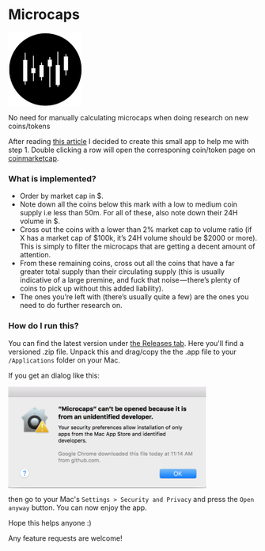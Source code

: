 # Microcaps

<img src="https://github.com/funky-monkey/microcaps/raw/master/Icon.png" width="150" height="150" align="middle">

No need for manually calculating microcaps when doing research on new coins/tokens

After reading [this article](https://medium.com/@daytradernik/picking-out-microcaps-101-2215a5782691) I decided to create this small app to help me with step 1. Double clicking a row will open the corresponing coin/token page on [coinmarketcap](coinmarketcap.com).

### What is implemented?

* Order by market cap in $. 
*  Note down all the coins below this mark with a low to medium coin supply i.e less than 50m. For all of these, also note down their 24H volume in $. 
* Cross out the coins with a lower than 2% market cap to volume ratio (if X has a market cap of $100k, it’s 24H volume should be $2000 or more). This is simply to filter the microcaps that are getting a decent amount of attention. 
* From these remaining coins, cross out all the coins that have a far greater total supply than their circulating supply (this is usually indicative of a large premine, and fuck that noise — there’s plenty of coins to pick up without this added liability). 
* The ones you’re left with (there’s usually quite a few) are the ones you need to do further research on.

### How do I run this?

You can find the latest version under [the Releases tab](https://github.com/funky-monkey/microcaps/releases). Here you'll find a versioned .zip file. Unpack this and drag/copy the the .app file to your `/Applications` folder on your Mac. 

If you get an dialog like this:

<img src="https://github.com/funky-monkey/microcaps/raw/master/permissions.png" width="400" align="middle">

then go to your Mac's `Settings > Security and Privacy` and press the `Open anyway` button. You can now enjoy the app.

Hope this helps anyone :) 

Any feature requests are welcome!
